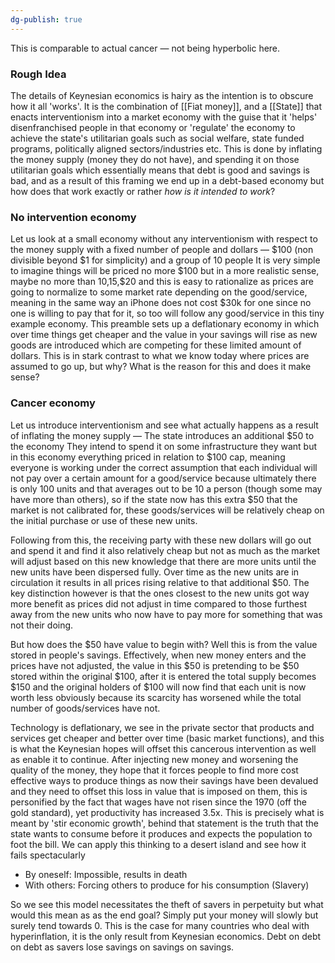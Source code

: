 ```yaml
---
dg-publish: true
---
```

This is comparable to actual cancer — not being hyperbolic here.

### Rough Idea
The details of Keynesian economics is hairy as the intention is to obscure how it all 'works'. It is the combination of [[Fiat money]], and a [[State]] that enacts interventionism into a market economy with the guise that it 'helps' disenfranchised people in that economy or 'regulate' the economy to achieve the state's utilitarian goals such as social welfare, state funded programs, politically aligned sectors/industries etc.
This is done by inflating the money supply (money they do not have), and spending it on those utilitarian goals which essentially means that debt is good and savings is bad, and as a result of this framing we end up in a debt-based economy but how does that work exactly or rather _how is it intended to work_?

### No intervention economy
Let us look at a small economy without any interventionism with respect to the money supply with a fixed number of people and dollars 
— $100 (non divisible beyond $1 for simplicity) and a group of 10 people
It is very simple to imagine things will be priced no more $100 but in a more realistic sense, maybe no more than $10,$15,$20 and this is easy to rationalize as prices are going to normalize to some market rate depending on the good/service, meaning in the same way an iPhone does not cost $30k for one since no one is willing to pay that for it, so too will follow any good/service in this tiny example economy.
This preamble sets up a deflationary economy in which over time things get cheaper and the value in your savings will rise as new goods are introduced which are competing for these limited amount of dollars. This is in stark contrast to what we know today where prices are assumed to go up, but why? What is the reason for this and does it make sense?

### Cancer economy
Let us introduce interventionism and see what actually happens as a result of inflating the money supply
— The state introduces an additional $50 to the economy
They intend to spend it on some infrastructure they want but in this economy everything priced in relation to $100 cap, meaning everyone is working under the correct assumption that each individual will not pay over a certain amount for a good/service because ultimately there is only 100 units and that averages out to be 10 a person (though some may have more than others), so if the state now has this extra $50 that the market is not calibrated for, these goods/services will be relatively cheap on the initial purchase or use of these new units.

Following from this, the receiving party with these new dollars will go out and spend it and find it also relatively cheap but not as much as the market will adjust based on this new knowledge that there are more units until the new units have been dispersed fully. Over time as the new units are in circulation it results in all prices rising relative to that additional $50. The key distinction however is that the ones closest to the new units got way more benefit as prices did not adjust in time compared to those furthest away from the new units who now have to pay more for something that was not their doing.

But how does the $50 have value to begin with? Well this is from the value stored in people's savings. Effectively, when new money enters and the prices have not adjusted, the value in this $50 is pretending to be $50 stored within the original $100, after it is entered the total supply becomes $150 and the original holders of $100 will now find that each unit is now worth less obviously because its scarcity has worsened while the total number of goods/services have not.

Technology is deflationary, we see in the private sector that products and services get cheaper and better over time (basic market functions), and this is what the Keynesian hopes will offset this cancerous intervention as well as enable it to continue. After injecting new money and worsening the quality of the money, they hope that it forces people to find more cost effective ways to produce things as now their savings have been devalued and they need to offset this loss in value that is imposed on them, this is personified by the fact that wages have not risen since the 1970 (off the gold standard), yet productivity has increased 3.5x.
This is precisely what is meant by 'stir economic growth', behind that statement is the truth that the state wants to consume before it produces and expects the population to foot the bill.
We can apply this thinking to a desert island and see how it fails spectacularly
- By oneself: Impossible, results in death
- With others: Forcing others to produce for his consumption (Slavery)

So we see this model necessitates the theft of savers in perpetuity but what would this mean as as the end goal? Simply put your money will slowly but surely tend towards 0. This is the case for many countries who deal with hyperinflation, it is the only result from Keynesian economics.
Debt on debt on debt as savers lose savings on savings on savings.







